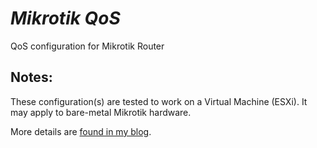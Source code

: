 # _Mikrotik QoS_
QoS configuration for Mikrotik Router

## Notes:
These configuration(s) are tested to work on a Virtual Machine (ESXi). It may apply to bare-metal Mikrotik hardware.

More details are [found in my blog](https://www.pimp-my-rig.com/search/label/mikrotik).
